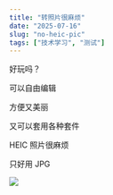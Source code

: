 ```yaml
---
title: "转照片很麻烦"
date: "2025-07-16"
slug: "no-heic-pic"
tags: ["技术学习", "测试"]
---
```

好玩吗？


可以自由编辑


方便又美丽


又可以套用各种套件


HEIC 照片很麻烦


只好用 JPG


![](https://prod-files-secure.s3.us-west-2.amazonaws.com/112d0858-5090-4d34-a606-b75eb8d65fd2/39f37d4e-f5dd-41a3-b36f-d5a0ee472000/b3d17f5a-b229-44e9-b092-8cacbac287cd.png?X-Amz-Algorithm=AWS4-HMAC-SHA256&X-Amz-Content-Sha256=UNSIGNED-PAYLOAD&X-Amz-Credential=ASIAZI2LB4667UKB2VRE%2F20250724%2Fus-west-2%2Fs3%2Faws4_request&X-Amz-Date=20250724T132214Z&X-Amz-Expires=3600&X-Amz-Security-Token=IQoJb3JpZ2luX2VjEAQaCXVzLXdlc3QtMiJHMEUCIC21H7oy%2BqviyG1IcGxjkB7lP1vj8Dr0kB4DjNljwGMHAiEA4EOHnxl5DzZ9Jh3Zs4Zqhwqm5NEQR4uiq8VTnVJxbHkq%2FwMILRAAGgw2Mzc0MjMxODM4MDUiDDF5lNHRCCX6IgbZjircA5OFFfLwmMG9AsP5bbn4OeIX2kLuSXut482VZsluIfxBGuhVBf27%2BK457zau5BubN%2B2xW6zzvZFw6JlRST9bSljwL%2Fl8GA43lEjDqffZ%2FFSMgtZi1rclZn3IS9lrmf9%2Fx8dwmyEmS%2B9Vk1gAM7XiF%2BR8qpIt3sT7q%2BHVHjjZNSlI2UKA0wXJxk%2BtxGJQuMev9rOTpRLPKGFhTFcsBBK82gHes%2B3BprBlgTjSkIeuQr8aQCbef9%2BAXQQmsWqgaVMmptSW6mjv%2F14SjFfRrINsIYL6DtHLMgju70fC%2BenK2xr8tGjYJqnFgK%2Be%2B43k1%2BZrqcy5vLOdz62zSB1aQ%2F84pI%2BtU8enTa2qPwdionKunLCeYZdgKuYAcyIx7E4%2FoLrHK03kakja2nXGKKdUhhVxGCn1GVSvMm%2Be5oZItHkxPzgO7Uj%2BFxGnd%2FIXR8Ij4txwJjf5%2B1C%2FVbNraw3dkHDHfAGpSSsOHKQdCX6i7NwG1l2pLQipFvVs%2B4dLEgtLyaBF8lp0zqiTiixvMmeBYuN15yupiwa%2BxlLZo5cHBAQ1PS9e1kYXzDcpzS2w5yhzHB%2BJt2hLlxXlKBZ%2Fr9mmBhqKYKYENc4wj9uRLO6IZYLiPpk8NgPm6KZagPVYRGt9MJi%2FiMQGOqUB2sj3BT2DRXf3TJ6kFc7zqE9IyNFqmCh8GOLN%2FvoD7IZkrCBgHhnGbdDHaP0isHnGMuLyyqSih9Dukt75L3bAdEGN5qhC1X3sQHrDf0vvvc0WtDbDqT%2FdBQPJRpn59kSsb7qYPiHDh6bAzSrK3tKs9wSjMofZyJ1Fm21UmbbGCGn05B%2BdXSTP2iwxBKRybySowLveyly6EYSdQGjP3JIvBJE8PYPk&X-Amz-Signature=5302ae0a08e13949a95b5270b0d65c90a405ab64921eb6cd2fcb10340d13507e&X-Amz-SignedHeaders=host&x-amz-checksum-mode=ENABLED&x-id=GetObject)

